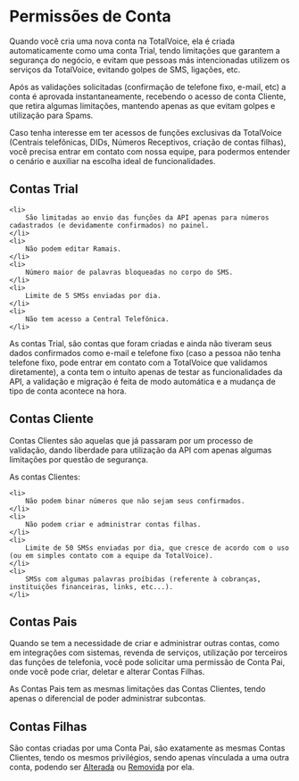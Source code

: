 # Permissões de Conta

Quando você cria uma nova conta na TotalVoice, ela é criada automaticamente como uma conta Trial,
tendo limitações que garantem a segurança do negócio, e evitam que pessoas más intencionadas utilizem os serviços
da TotalVoice, evitando golpes de SMS, ligações, etc.

Após as validações solicitadas (confirmação de telefone fixo, e-mail, etc) a conta é aprovada instantaneamente, 
recebendo o acesso de conta Cliente, que retira algumas limitações, mantendo apenas as que evitam golpes e utilização para Spams.

Caso tenha interesse em ter acessos de funções exclusivas da TotalVoice (Centrais telefônicas, DIDs, Números Receptivos, criação de contas filhas), 
você precisa entrar em contato com nossa equipe, para podermos entender o cenário e auxiliar na escolha ideal de funcionalidades.  

## Contas Trial

> <ul>
    <li>
        São limitadas ao envio das funções da API apenas para números cadastrados (e devidamente confirmados) no painel.
    </li>
    <li>
        Não podem editar Ramais.
    </li>
    <li>
        Número maior de palavras bloqueadas no corpo do SMS.
    </li>
    <li>
        Limite de 5 SMSs enviadas por dia.
    </li>
    <li>
        Não tem acesso a Central Telefônica.
    </li>
</ul>

As contas Trial, são contas que foram criadas e ainda não tiveram seus dados confirmados como e-mail e telefone fixo (caso a pessoa
não tenha telefone fixo, pode entrar em contato com a TotalVoice que validamos diretamente), a conta tem o intuíto apenas de testar
as funcionalidades da API, a validação e migração é feita de modo automática e a mudança de tipo de conta acontece na hora.

## Contas Cliente

Contas Clientes são aquelas que já passaram por um processo de validação, dando liberdade para utilização da API com apenas algumas limitações por questão
de segurança.

As contas Clientes:

> <ul>
    <li>
        Não podem binar números que não sejam seus confirmados.
    </li>
    <li>
        Não podem criar e administrar contas filhas.
    </li>
    <li>
        Limite de 50 SMSs enviadas por dia, que cresce de acordo com o uso (ou em simples contato com a equipe da TotalVoice).
    </li>
    <li>
        SMSs com algumas palavras proíbidas (referente à cobranças, instituições financeiras, links, etc...).
    </li>
</ul>

## Contas Pais

Quando se tem a necessidade de criar e administrar outras contas, como em integrações com sistemas, revenda de serviços,
utilização por terceiros das funções de telefonia, você pode solicitar uma permissão de Conta Pai, 
onde você pode criar, deletar e alterar Contas Filhas.

As Contas Pais tem as mesmas limitações das Contas Clientes, tendo apenas o diferencial de poder administrar subcontas. 


## Contas Filhas

São contas criadas por uma Conta Pai, são exatamente as mesmas Contas Clientes, tendo os mesmos privilégios, sendo apenas
vínculada a uma outra conta, podendo ser [Alterada](#alterar-conta) ou [Removida](#deletar-conta) por ela.
